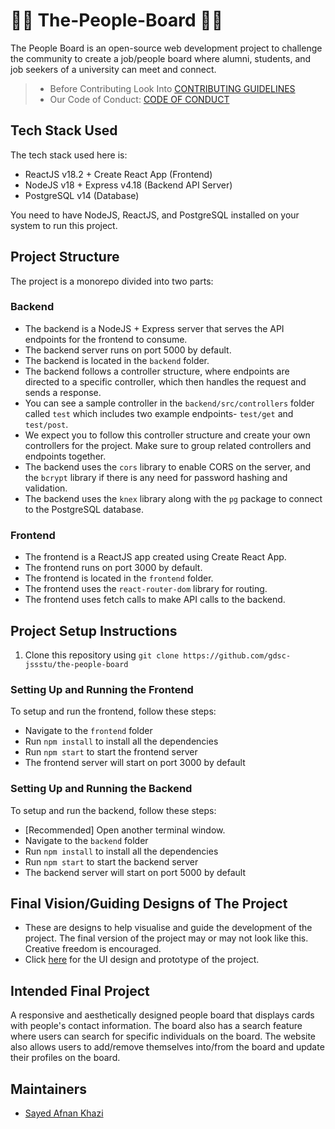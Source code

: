 # 🙋‍♂️ The-People-Board 🙋‍♀️

The People Board is an open-source web development project to challenge the community to create a job/people board where alumni, students, and job seekers of a university can meet and connect.

> - Before Contributing Look Into [CONTRIBUTING GUIDELINES](./CONTRIBUTING.md)
> - Our Code of Conduct: [CODE OF CONDUCT](./CODE_OF_CONDUCT.md)

## Tech Stack Used

The tech stack used here is:

- ReactJS v18.2 + Create React App (Frontend)
- NodeJS v18 + Express v4.18 (Backend API Server)
- PostgreSQL v14 (Database)

You need to have NodeJS, ReactJS, and PostgreSQL installed on your system to run this project.

## Project Structure

The project is a monorepo divided into two parts:

### Backend

- The backend is a NodeJS + Express server that serves the API endpoints for the frontend to consume.
- The backend server runs on port 5000 by default.
- The backend is located in the `backend` folder.
- The backend follows a controller structure, where endpoints are directed to a specific controller, which then handles the request and sends a response.
- You can see a sample controller in the `backend/src/controllers` folder called `test` which includes two example endpoints- `test/get` and `test/post`.
- We expect you to follow this controller structure and create your own controllers for the project. Make sure to group related controllers and endpoints together.
- The backend uses the `cors` library to enable CORS on the server, and the `bcrypt` library if there is any need for password hashing and validation.
- The backend uses the `knex` library along with the `pg` package to connect to the PostgreSQL database.

### Frontend

- The frontend is a ReactJS app created using Create React App.
- The frontend runs on port 3000 by default.
- The frontend is located in the `frontend` folder.
- The frontend uses the `react-router-dom` library for routing.
- The frontend uses fetch calls to make API calls to the backend.

## Project Setup Instructions

1. Clone this repository using `git clone https://github.com/gdsc-jssstu/the-people-board`

### Setting Up and Running the Frontend

To setup and run the frontend, follow these steps:

- Navigate to the `frontend` folder
- Run `npm install` to install all the dependencies
- Run `npm start` to start the frontend server
- The frontend server will start on port 3000 by default

### Setting Up and Running the Backend

To setup and run the backend, follow these steps:

- [Recommended] Open another terminal window.
- Navigate to the `backend` folder
- Run `npm install` to install all the dependencies
- Run `npm start` to start the backend server
- The backend server will start on port 5000 by default

## Final Vision/Guiding Designs of The Project

- These are designs to help visualise and guide the development of the project. The final version of the project may or may not look like this. Creative freedom is encouraged.
- Click [here](https://www.figma.com/) for the UI design and prototype of the project.

## Intended Final Project

 A responsive and aesthetically designed people board that displays cards with people's contact information. The board also has a search feature where users can search for specific individuals on the board. The website also allows users to add/remove themselves into/from the board and update their profiles on the board.

## Maintainers

- [Sayed Afnan Khazi](https://github.com/Sayed-Afnan-Khazi)